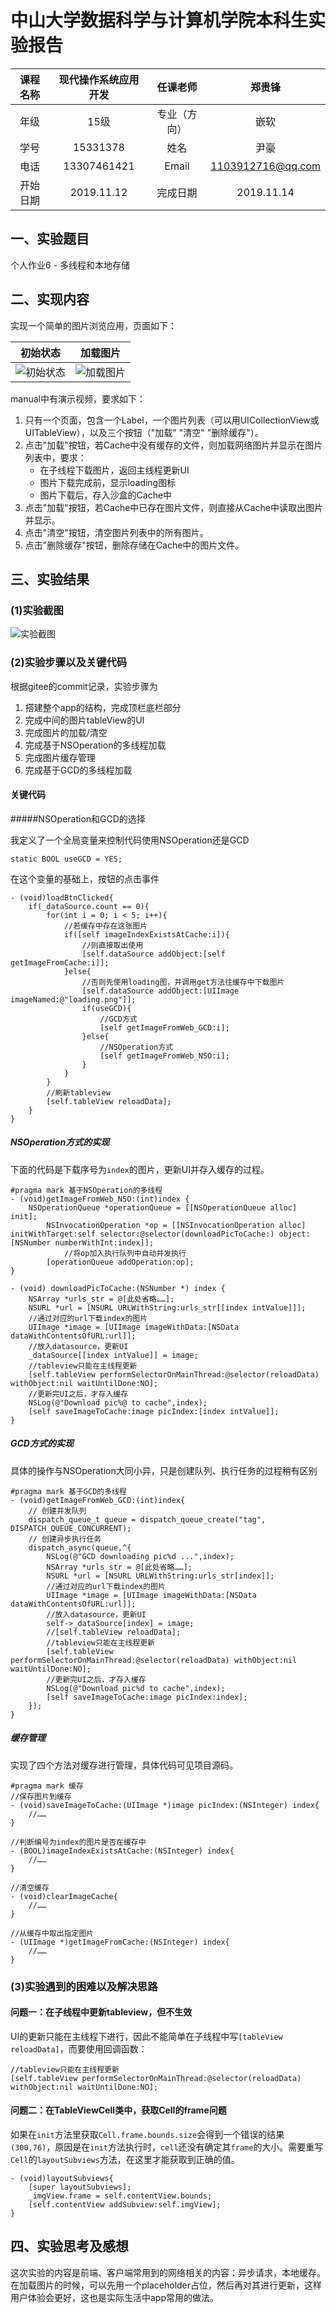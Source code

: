 # 中山大学数据科学与计算机学院本科生实验报告
| 课程名称 | 现代操作系统应用开发 |   任课老师   |      郑贵锋       |
| :------: | :------------------: | :----------: | :---------------: |
|   年级   |         15级         | 专业（方向） |       嵌软        |
|   学号   |       15331378       |     姓名     |       尹豪        |
|   电话   |     13307461421      |    Email     | 1103912716@qq.com |
| 开始日期 |      2019.11.12      |   完成日期   |    2019.11.14     |



## 一、实验题目

个人作业6 - 多线程和本地存储



## 二、实现内容

实现一个简单的图片浏览应用，页面如下：

|         初始状态          |         加载图片          |
| :-----------------------: | :-----------------------: |
| ![初始状态](./imgs/1.png) | ![加载图片](./imgs/2.png) |

manual中有演示视频，要求如下：

1. 只有一个页面，包含一个Label，一个图片列表（可以用UICollectionView或UITableView），以及三个按钮（"加载" "清空" "删除缓存"）。
2. 点击"加载"按钮，若Cache中没有缓存的文件，则加载网络图片并显示在图片列表中，要求：
   - 在子线程下载图片，返回主线程更新UI
   - 图片下载完成前，显示loading图标
   - 图片下载后，存入沙盒的Cache中
3. 点击"加载"按钮，若Cache中已存在图片文件，则直接从Cache中读取出图片并显示。
4. 点击"清空"按钮，清空图片列表中的所有图片。
5. 点击"删除缓存"按钮，删除存储在Cache中的图片文件。



## 三、实验结果

### (1)实验截图

![实验截图](./imgs/result.gif)

### (2)实验步骤以及关键代码

根据gitee的commit记录，实验步骤为

1. 搭建整个app的结构，完成顶栏底栏部分
2. 完成中间的图片tableView的UI
3. 完成图片的加载/清空
4. 完成基于NSOperation的多线程加载
5. 完成图片缓存管理
6. 完成基于GCD的多线程加载

#### 关键代码

#####NSOperation和GCD的选择

我定义了一个全局变量来控制代码使用NSOperation还是GCD

```objc
static BOOL useGCD = YES;
```

在这个变量的基础上，按钮的点击事件

```objc
- (void)loadBtnClicked{
    if(_dataSource.count == 0){
        for(int i = 0; i < 5; i++){
            //若缓存中存在这张图片
            if([self imageIndexExistsAtCache:i]){
                //则直接取出使用
                [self.dataSource addObject:[self getImageFromCache:i]];
            }else{
                //否则先使用loading图，并调用get方法往缓存中下载图片
                [self.dataSource addObject:[UIImage imageNamed:@"loading.png"]];
                if(useGCD){
                  	//GCD方式
                    [self getImageFromWeb_GCD:i];
                }else{
                  	//NSOperation方式
                    [self getImageFromWeb_NSO:i];
                }
            }
        }
        //刷新tableview
        [self.tableView reloadData];
    }
}
```

##### NSOperation方式的实现

下面的代码是下载序号为`index`的图片，更新UI并存入缓存的过程。

```objc
#pragma mark 基于NSOperation的多线程
- (void)getImageFromWeb_NSO:(int)index {
    NSOperationQueue *operationQueue = [[NSOperationQueue alloc] init];
        NSInvocationOperation *op = [[NSInvocationOperation alloc] initWithTarget:self selector:@selector(downloadPicToCache:) object:[NSNumber numberWithInt:index]];
  			//将op加入执行队列中自动并发执行
        [operationQueue addOperation:op];
}

- (void) downloadPicToCache:(NSNumber *) index {
    NSArray *urls_str = @[此处省略……];
    NSURL *url = [NSURL URLWithString:urls_str[[index intValue]]];
    //通过对应的url下载index的图片
    UIImage *image = [UIImage imageWithData:[NSData dataWithContentsOfURL:url]];
    //放入datasource，更新UI
    _dataSource[[index intValue]] = image;
    //tableview只能在主线程更新
    [self.tableView performSelectorOnMainThread:@selector(reloadData) withObject:nil waitUntilDone:NO];
    //更新完UI之后，才存入缓存
    NSLog(@"Download pic%@ to cache",index);
    [self saveImageToCache:image picIndex:[index intValue]];
}
```

##### GCD方式的实现

具体的操作与NSOperation大同小异，只是创建队列、执行任务的过程稍有区别

```objc
#pragma mark 基于GCD的多线程
- (void)getImageFromWeb_GCD:(int)index{
    // 创建并发队列
    dispatch_queue_t queue = dispatch_queue_create("tag", DISPATCH_QUEUE_CONCURRENT);
    // 创建异步执行任务
    dispatch_async(queue,^{
        NSLog(@"GCD downloading pic%d ...",index);
        NSArray *urls_str = @[此处省略……];
        NSURL *url = [NSURL URLWithString:urls_str[index]];
        //通过对应的url下载index的图片
        UIImage *image = [UIImage imageWithData:[NSData dataWithContentsOfURL:url]];
        //放入datasource，更新UI
        self->_dataSource[index] = image;
        //[self.tableView reloadData];
        //tableview只能在主线程更新
        [self.tableView performSelectorOnMainThread:@selector(reloadData) withObject:nil waitUntilDone:NO];
        //更新完UI之后，才存入缓存
        NSLog(@"Download pic%d to cache",index);
        [self saveImageToCache:image picIndex:index];
    });
}
```

##### 缓存管理

实现了四个方法对缓存进行管理，具体代码可见项目源码。

```objc
#pragma mark 缓存
//保存图片到缓存
- (void)saveImageToCache:(UIImage *)image picIndex:(NSInteger) index{
	//……
}

//判断编号为index的图片是否在缓存中
- (BOOL)imageIndexExistsAtCache:(NSInteger) index{
    //……
}

//清空缓存
- (void)clearImageCache{
    //……
}

//从缓存中取出指定图片
- (UIImage *)getImageFromCache:(NSInteger) index{
    //……
}
```



### (3)实验遇到的困难以及解决思路

#### 问题一：在子线程中更新tableview，但不生效

UI的更新只能在主线程下进行，因此不能简单在子线程中写`[tableView reloadData]`，而要使用回调函数：

```objc
//tableview只能在主线程更新
[self.tableView performSelectorOnMainThread:@selector(reloadData) withObject:nil waitUntilDone:NO];
```

#### 问题二：在TableViewCell类中，获取Cell的frame问题

如果在`init`方法里获取`Cell.frame.bounds.size`会得到一个错误的结果`(300,76)`，原因是在`init`方法执行时，`cell`还没有确定其`frame`的大小。需要重写`Cell`的`layoutSubviews`方法，在这里才能获取到正确的值。

```objc
- (void)layoutSubviews{
    [super layoutSubviews];
    _imgView.frame = self.contentView.bounds;
    [self.contentView addSubview:self.imgView];
}
```



## 四、实验思考及感想

这次实验的内容是前端、客户端常用到的网络相关的内容：异步请求，本地缓存。在加载图片的时候，可以先用一个placeholder占位，然后再对其进行更新，这样用户体验会更好，这也是实际生活中app常用的做法。

